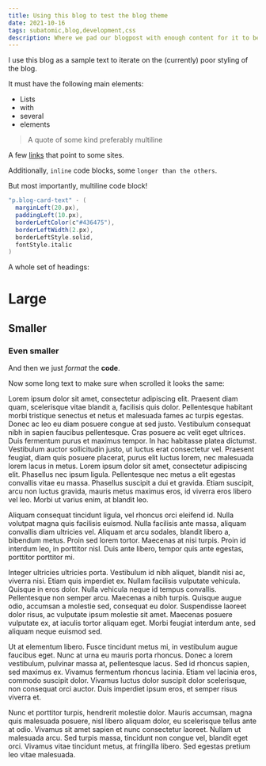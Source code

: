 ```yaml
---
title: Using this blog to test the blog theme
date: 2021-10-16
tags: subatomic,blog,development,css
description: Where we pad our blogpost with enough content for it to be a feasible test of blog theme
---
```


I use this blog as a sample text to iterate on the (currently) poor styling of
the blog.

It must have the following main elements:

- Lists
- with
- several
- elements

> A quote of some kind
> preferably multiline

A few [links](https://subatomic.indoorvivants.com) that point to some sites.


Additionally, `inline` code blocks, some `longer than the others`.

But most importantly, multiline code block!

```scala
"p.blog-card-text" - (
  marginLeft(20.px),
  paddingLeft(10.px),
  borderLeftColor(c"#436475"),
  borderLeftWidth(2.px),
  borderLeftStyle.solid,
  fontStyle.italic
)
```

A whole set of headings:

# Large
## Smaller
### Even smaller

And then we just *format* the **code**. 


Now some long text to make sure when scrolled it looks the same:


Lorem ipsum dolor sit amet, consectetur adipiscing elit. Praesent diam quam, scelerisque vitae blandit a, facilisis quis dolor. Pellentesque habitant morbi tristique senectus et netus et malesuada fames ac turpis egestas. Donec ac leo eu diam posuere congue at sed justo. Vestibulum consequat nibh in sapien faucibus pellentesque. Cras posuere ac velit eget ultrices. Duis fermentum purus et maximus tempor. In hac habitasse platea dictumst. Vestibulum auctor sollicitudin justo, ut luctus erat consectetur vel. Praesent feugiat, diam quis posuere placerat, purus elit luctus lorem, nec malesuada lorem lacus in metus. Lorem ipsum dolor sit amet, consectetur adipiscing elit. Phasellus nec ipsum ligula. Pellentesque nec metus a elit egestas convallis vitae eu massa. Phasellus suscipit a dui et gravida. Etiam suscipit, arcu non luctus gravida, mauris metus maximus eros, id viverra eros libero vel leo. Morbi ut varius enim, at blandit leo.

Aliquam consequat tincidunt ligula, vel rhoncus orci eleifend id. Nulla volutpat magna quis facilisis euismod. Nulla facilisis ante massa, aliquam convallis diam ultricies vel. Aliquam et arcu sodales, blandit libero a, bibendum metus. Proin sed lorem tortor. Maecenas at nisi turpis. Proin id interdum leo, in porttitor nisl. Duis ante libero, tempor quis ante egestas, porttitor porttitor mi.

Integer ultricies ultricies porta. Vestibulum id nibh aliquet, blandit nisi ac, viverra nisi. Etiam quis imperdiet ex. Nullam facilisis vulputate vehicula. Quisque in eros dolor. Nulla vehicula neque id tempus convallis. Pellentesque non semper arcu. Maecenas a nibh turpis. Quisque augue odio, accumsan a molestie sed, consequat eu dolor. Suspendisse laoreet dolor risus, ac vulputate ipsum molestie sit amet. Maecenas posuere vulputate ex, at iaculis tortor aliquam eget. Morbi feugiat interdum ante, sed aliquam neque euismod sed.

Ut at elementum libero. Fusce tincidunt metus mi, in vestibulum augue faucibus eget. Nunc at urna eu mauris porta rhoncus. Donec a lorem vestibulum, pulvinar massa at, pellentesque lacus. Sed id rhoncus sapien, sed maximus ex. Vivamus fermentum rhoncus lacinia. Etiam vel lacinia eros, commodo suscipit dolor. Vivamus luctus dolor suscipit dolor scelerisque, non consequat orci auctor. Duis imperdiet ipsum eros, et semper risus viverra et.

Nunc et porttitor turpis, hendrerit molestie dolor. Mauris accumsan, magna quis malesuada posuere, nisl libero aliquam dolor, eu scelerisque tellus ante at odio. Vivamus sit amet sapien et nunc consectetur laoreet. Nullam ut malesuada arcu. Sed turpis massa, tincidunt non congue vel, blandit eget orci. Vivamus vitae tincidunt metus, at fringilla libero. Sed egestas pretium leo vitae malesuada.

